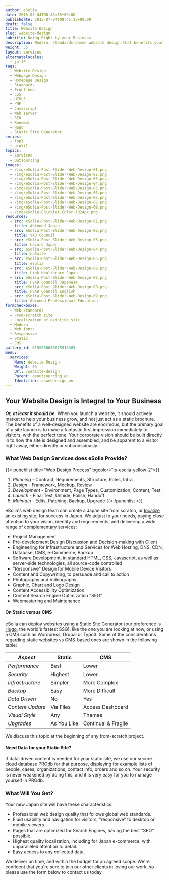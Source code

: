 ```yaml
---
author: eSolia
date: 2015-07-04T08:45:15+09:00
publishdate: 2015-07-04T08:45:15+09:00
draft: false
title: Website Design
slug: website-design
subtitle: Doing Right by your Business
description: Modern, standards-based website design that benefits your business, whether starting from zero, or localizing an existing website. - from eSolia Inc.
weight: 55
layout: services
alternatelocales:
  - ja-JP
tags:
  - Website Design
  - Webpage Design
  - Homepage Design
  - Standards
  - Front-end
  - CSS
  - HTML5
  - PHP
  - Javascript
  - Web server
  - SEO
  - Renewal
  - Hugo
  - Static Site Generator
series:
  - top1
  - ninki1
topics:
  - Services
  - Outsourcing
images:
  - /img/eSolia-Post-Slider-Web-Design-01.png
  - /img/eSolia-Post-Slider-Web-Design-02.png
  - /img/eSolia-Post-Slider-Web-Design-03.png
  - /img/eSolia-Post-Slider-Web-Design-04.png
  - /img/eSolia-Post-Slider-Web-Design-05.png
  - /img/eSolia-Post-Slider-Web-Design-06.png
  - /img/eSolia-Post-Slider-Web-Design-07.png
  - /img/eSolia-Post-Slider-Web-Design-08.png
  - /img/eSolia-Post-Slider-Web-Design-09.png  
  - /img/eSolia-Chicklet-Color-1024px.png
resources:
  - src: eSolia-Post-Slider-Web-Design-01.png
    title: Abiomed Japan
  - src: eSolia-Post-Slider-Web-Design-02.png
    title: VAD Council
  - src: eSolia-Post-Slider-Web-Design-03.png
    title: Lazard Japan
  - src: eSolia-Post-Slider-Web-Design-04.png
    title: LaSalle
  - src: eSolia-Post-Slider-Web-Design-05.png
    title: eSolia
  - src: eSolia-Post-Slider-Web-Design-06.png
    title: Link Healthcare Japan
  - src: eSolia-Post-Slider-Web-Design-07.png
    title: PVAD Council Japanese
  - src: eSolia-Post-Slider-Web-Design-08.png
    title: PVAD Council English
  - src: eSolia-Post-Slider-Web-Design-09.png
    title: Abiomed Professional Education
formcheckboxes:
  - Web standards
  - From-scratch site
  - Localization of existing site
  - Modern
  - Web fonts
  - Responsive
  - Static
  - CMS
gallery_id: 6159750630075916305
menu:
  services:
    Name: Website Design
    Weight: 55
    Url: /website-design
    Parent: osoutsourcing_en
    Identifier: oswebdesign_en
---
```


## Your Website Design is Integral to Your Business

**_Or, at least it should be._** When you launch a website, it should actively market to help your business grow, and not just act as a static brochure. The benefits of a well-designed website are enormous, but the primary goal of a site launch is to make a fantastic first impression immediately to visitors, with the perfect tone. Your corporate vision should be built directly in to how the site is designed and assembled, and be apparent to a visitor right away, either directly or subconsciously.

### What Web Design Services does eSolia Provide?

{{< punchlist title="Web Design Process" bgcolor="is-esolia-yellow-2">}}
1. _Planning_ - Contract, Requirements, Structure, Roles, Infra
1. _Design_ - Framework, Mockup, Review
1. _Development_ - Environment, Page Types, Customization, Content, Test
1. _Launch_ - Final Test, Unhide, Polish, Handoff
1. _Maintain_ - Edits, Patching, Backup, Upgrade
{{< /punchlist >}}

eSolia's web design team can create a Japan site from scratch, or [localize](/localization) an existing site, for success in Japan. We adjust to your needs, paying close attention to your vision, identity and requirements, and delivering a wide range of complementary services:

* Project Management
* Pre-development Design Discussion and Decision-making with Client
* Engineering for Infrastructure and Services for Web Hosting, DNS, CDN, Database, CMS, e-Commerce, Backup
* Software Development, in standard HTML, CSS, Javascript, as well as server-side technologies, all source-code controlled
* "Responsive" Design for Mobile Device Visitors
* Content and Copywriting, to persuade and call to action
* Photography and Videography
* Graphic, Chart and Logo Design
* Content Accessibility Optimization
* Content Search Engine Optimization "SEO"
* Webmastering and Maintenance

#### On Static versus CMS

eSolia can deploy websites using a Static Site Generator (our preference is [Hugo](https://gohugo.io/), the world's fastest SSG), like the one you are looking at now, or using a CMS such as Wordpress, Drupal or Typo3. Some of the considerations regarding static websites vs CMS-based ones are shown in the following table:

_Aspect_  |Static    | CMS
----------|----------|------
_Performance_    |Best       |Lower
_Security_       |Highest    |Lower
_Infrastructure_       |Simpler    |More Complex
_Backup_     |Easy     |More Difficult
_Data Driven_  |No     |Yes
_Content Update_  |Via Files    |Access Dashboard
_Visual Style_   |Any    |Themes
_Upgrades_    |As You Like   |Continual & Fragile

We discuss this topic at the beginning of any from-scratch project.

#### Need Data for your Static Site? 

If data-driven content is needed for your static site, we use our secure cloud database [PROdb](/prodb) for that purpose, displaying for example lists of people, cases, organizations, contact info, orders and so on. Your security is never weakened by doing this, and it is very easy for you to manage yourself in PROdb. 

### What Will You Get?

Your new Japan site will have these characteristics:

* Professional web design quality that follows global web standards.
* Fluid usability and navigation for visitors, "responsive" to desktop or mobile viewers.
* Pages that are optimized for Search Engines, having the best "SEO" possible.
* Highest quality localization, including for Japan e-commerce, with unparalleled attention to detail.  
* Easy access to any collected data.

We deliver on time, and within the budget for an agreed scope. We're confident that you're sure to join our other clients in loving our work, so please use the form below to contact us today.

